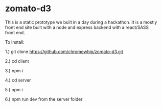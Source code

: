 # zomato-d3

This is a static prototype we built in a day during a hackathon. It is a mostly front end site built with a node and express backend with a react/SASS front end.

To install:

1.) git clone https://github.com/chromewhip/zomato-d3.git

2.) cd client

3.) npm i

4.) cd server

5.) npm i

6.) npm run dev from the server folder
